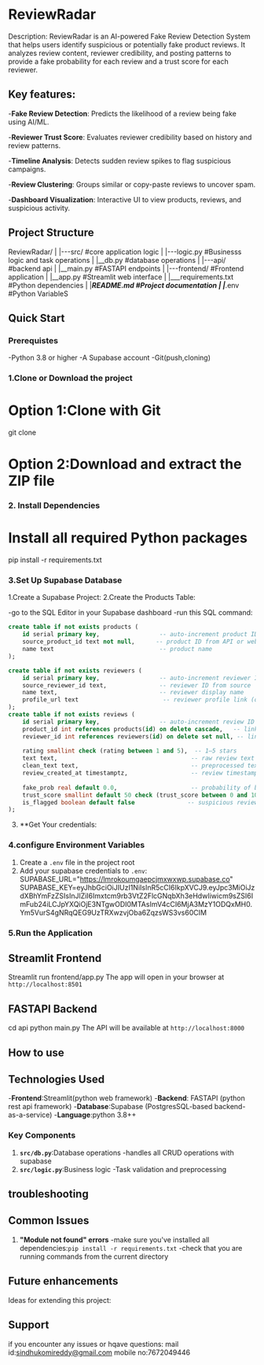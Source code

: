 # ReviewRadar
Description:
ReviewRadar is an AI-powered Fake Review Detection System that helps users identify suspicious or potentially fake product reviews. It analyzes review content, reviewer credibility, and posting patterns to provide a fake probability for each review and a trust score for each reviewer.

## Key features:

-**Fake Review Detection**: Predicts the likelihood of a review being fake using AI/ML.

-**Reviewer Trust Score**: Evaluates reviewer credibility based on history and review patterns.

-**Timeline Analysis**: Detects sudden review spikes to flag suspicious campaigns.

-**Review Clustering**: Groups similar or copy-paste reviews to uncover spam.

-**Dashboard Visualization**: Interactive UI to view products, reviews, and suspicious activity.

## Project Structure
ReviewRadar/
|
|---src/            #core application logic
|   |---logic.py    #Businesss logic and task operations
|   |__db.py        #database operations
|
|---api/            #backend api
|   |__main.py      #FASTAPI endpoints
|
|---frontend/       #Frontend application
|   |__app.py       #Streamlit web interface
|
|___requirements.txt    #Python dependencies
|
|___README.md       #Project documentation
|
|___.env            #Python VariableS

## Quick Start

### Prerequistes
-Python 3.8 or higher
-A Supabase account
-Git(push,cloning)

### 1.Clone or Download the project
# Option 1:Clone with Git
git clone <repository-url>

# Option 2:Download and extract the ZIP file

### 2. Install Dependencies

# Install all required Python packages
pip install -r requirements.txt

### 3.Set Up Supabase Database
1.Create a Supabase Project:
2.Create the Products Table:

-go to the SQL Editor in your Supabase dashboard
-run this SQL command:
    
```sql
create table if not exists products (
    id serial primary key,                 -- auto-increment product ID
    source_product_id text not null,      -- product ID from API or website
    name text                              -- product name
);

create table if not exists reviewers (
    id serial primary key,                 -- auto-increment reviewer ID
    source_reviewer_id text,               -- reviewer ID from source
    name text,                             -- reviewer display name
    profile_url text                        -- reviewer profile link (optional)
);
create table if not exists reviews (
    id serial primary key,                 -- auto-increment review ID
    product_id int references products(id) on delete cascade,   -- link to product
    reviewer_id int references reviewers(id) on delete set null, -- link to reviewer
    
    rating smallint check (rating between 1 and 5),  -- 1–5 stars
    text text,                                      -- raw review text
    clean_text text,                                -- preprocessed text (optional)
    review_created_at timestamptz,                  -- review timestamp
    
    fake_prob real default 0.0,                     -- probability of being fake
    trust_score smallint default 50 check (trust_score between 0 and 100), -- reviewer credibility
    is_flagged boolean default false               -- suspicious review flag
);
```

3. **Get Your credentials:
### 4.configure Environment Variables

1. Create a `.env` file in the project root
2. Add your supabase credentials to `.env`:
SUPABASE_URL="https://lmrokoumgaepcjmxwxwp.supabase.co"
SUPABASE_KEY=eyJhbGciOiJIUzI1NiIsInR5cCI6IkpXVCJ9.eyJpc3MiOiJzdXBhYmFzZSIsInJlZiI6Imxtcm9rb3VtZ2FlcGNqbXh3eHdwIiwicm9sZSI6ImFub24iLCJpYXQiOjE3NTgwODI0MTAsImV4cCI6MjA3MzY1ODQxMH0.Ym5VurS4gNRqQEG9UzTRXwzvjOba6ZqzsWS3vs60CIM


### 5.Run the Application

## Streamlit Frontend
Streamlit run frontend/app.py
The app will open in your browser at `http://localhost:8501`

## FASTAPI Backend

cd api
python main.py
The API will be available at `http://localhost:8000`

## How to use
## Technologies Used
-**Frontend**:Streamlit(python web framework)
-**Backend**: FASTAPI (python rest api framework) 
-**Database**:Supabase (PostgresSQL-based backend-as-a-service)
-**Language**:python 3.8++

### Key Components

1. **`src/db.py`**:Database operations
    -handles all CRUD operations with supabase
2. **`src/logic.py`**:Business logic
    -Task validation and preprocessing

## troubleshooting

## Common Issues

1. **"Module not found" errors**
    -make sure you've installed all dependencies:`pip install -r requirements.txt`
    -check that you are running commands from the current directory

## Future enhancements
Ideas for extending this project:


## Support
if you encounter any issues or hqave questions:
mail id:sindhukomireddy@gmail.com
mobile no:7672049446





